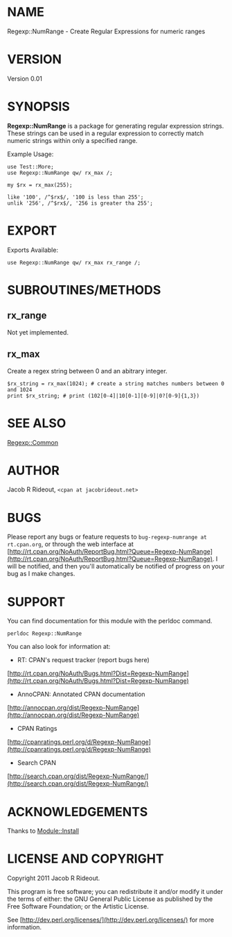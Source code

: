 # NAME

Regexp::NumRange - Create Regular Expressions for numeric ranges

# VERSION

Version 0.01

# SYNOPSIS

__Regexp::NumRange__ is a package for generating regular expression strings. These strings can be used in a regular expression to correctly match numeric strings within only a specified range.

Example Usage:

    use Test::More;
    use Regexp::NumRange qw/ rx_max /;

    my $rx = rx_max(255);

    like '100', /^$rx$/, '100 is less than 255';
    unlik '256', /^$rx$/, '256 is greater tha 255';

# EXPORT

Exports Available:

    use Regexp::NumRange qw/ rx_max rx_range /;

# SUBROUTINES/METHODS

## rx_range

Not yet implemented.

## rx_max

Create a regex string between 0 and an abitrary integer.

    $rx_string = rx_max(1024); # create a string matches numbers between 0 and 1024
    print $rx_string; # print (102[0-4]|10[0-1][0-9]|0?[0-9]{1,3})

# SEE ALSO

[Regexp::Common](http://search.cpan.org/perldoc?Regexp::Common)

# AUTHOR

Jacob R Rideout, `<cpan at jacobrideout.net>`

# BUGS

Please report any bugs or feature requests to `bug-regexp-numrange at rt.cpan.org`, or through
the web interface at [http://rt.cpan.org/NoAuth/ReportBug.html?Queue=Regexp-NumRange](http://rt.cpan.org/NoAuth/ReportBug.html?Queue=Regexp-NumRange).  I will be notified, and then you'll
automatically be notified of progress on your bug as I make changes.



# SUPPORT

You can find documentation for this module with the perldoc command.

    perldoc Regexp::NumRange



You can also look for information at:

- RT: CPAN's request tracker (report bugs here)

[http://rt.cpan.org/NoAuth/Bugs.html?Dist=Regexp-NumRange](http://rt.cpan.org/NoAuth/Bugs.html?Dist=Regexp-NumRange)

- AnnoCPAN: Annotated CPAN documentation

[http://annocpan.org/dist/Regexp-NumRange](http://annocpan.org/dist/Regexp-NumRange)

- CPAN Ratings

[http://cpanratings.perl.org/d/Regexp-NumRange](http://cpanratings.perl.org/d/Regexp-NumRange)

- Search CPAN

[http://search.cpan.org/dist/Regexp-NumRange/](http://search.cpan.org/dist/Regexp-NumRange/)



# ACKNOWLEDGEMENTS

Thanks to [Module::Install](http://search.cpan.org/perldoc?Module::Install)

# LICENSE AND COPYRIGHT

Copyright 2011 Jacob R Rideout.

This program is free software; you can redistribute it and/or modify it
under the terms of either: the GNU General Public License as published
by the Free Software Foundation; or the Artistic License.

See [http://dev.perl.org/licenses/](http://dev.perl.org/licenses/) for more information.

